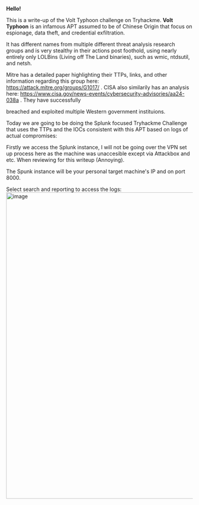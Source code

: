 

**Hello!**

This is a write-up of the Volt Typhoon challenge on Tryhackme. **Volt Typhoon** is an infamous APT assumed to be of Chinese Origin that focus on espionage, data theft, and credential exfiltration.

It has different names from multiple different threat analysis research groups and is very stealthy in their actions post foothold, using nearly entirely only LOLBins (Living off The Land binaries), such as  wmic, ntdsutil, and netsh.

Mitre has a detailed paper highlighting their TTPs, links, and other information regarding this group here: https://attack.mitre.org/groups/G1017/ . CISA also similarily has an analysis here: https://www.cisa.gov/news-events/cybersecurity-advisories/aa24-038a . They have successfully

breached and exploited multiple Western government instituions.


Today we are going to be doing the Splunk focused Tryhackme Challenge that uses the TTPs and the IOCs consistent with this APT based on logs of actual compromises:


Firstly we access the Splunk instance, I will not be going over the VPN set up process here as the machine was unaccesible except via Attackbox and etc. When reviewing for this writeup (Annoying).

The Spunk instance will be your personal target machine's IP and on port 8000.


Select search and reporting to access the logs: <img width="1883" height="824" alt="image" src="https://github.com/user-attachments/assets/41ab1db6-e771-4563-ba38-45c318db4165" />







